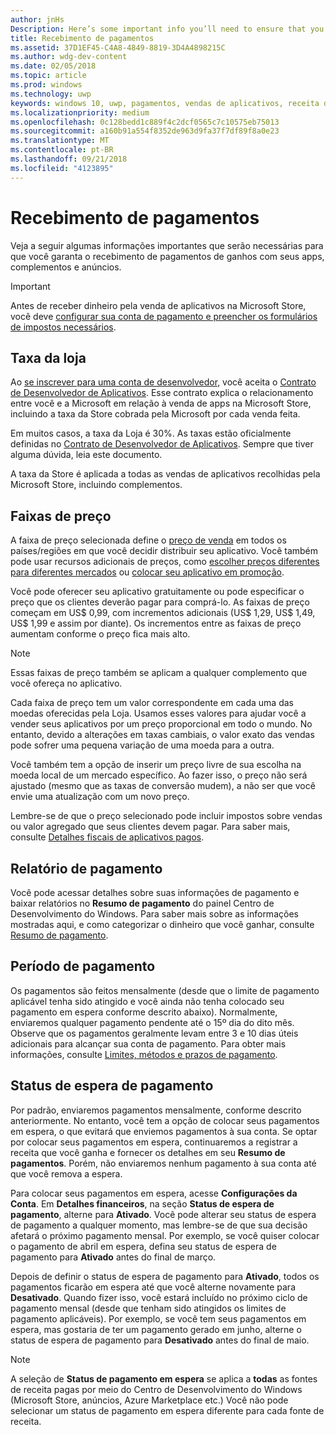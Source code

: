 ```yaml
---
author: jnHs
Description: Here’s some important info you’ll need to ensure that you receive payment for your apps, in-app products (IAPs), and advertising earnings.
title: Recebimento de pagamentos
ms.assetid: 37D1EF45-C4A8-4849-8819-3D4A4898215C
ms.author: wdg-dev-content
ms.date: 02/05/2018
ms.topic: article
ms.prod: windows
ms.technology: uwp
keywords: windows 10, uwp, pagamentos, vendas de aplicativos, receita do aplicativo, pagamento, taxa da store, pagamento em espera, porcentagem
ms.localizationpriority: medium
ms.openlocfilehash: 0c128bedd1c889f4c2dcf0565c7c10575eb75013
ms.sourcegitcommit: a160b91a554f8352de963d9fa37f7df89f8a0e23
ms.translationtype: MT
ms.contentlocale: pt-BR
ms.lasthandoff: 09/21/2018
ms.locfileid: "4123895"
---
```

# <a name="getting-paid"></a>Recebimento de pagamentos
Veja a seguir algumas informações importantes que serão necessárias para que você garanta o recebimento de pagamentos de ganhos com seus apps, complementos e anúncios.

> [!IMPORTANT]
> Antes de receber dinheiro pela venda de aplicativos na Microsoft Store, você deve [configurar sua conta de pagamento e preencher os formulários de impostos necessários](setting-up-your-payout-account-and-tax-forms.md).

## <a name="store-fee"></a>Taxa da loja

Ao [se inscrever para uma conta de desenvolvedor](http://go.microsoft.com/fwlink/p/?LinkID=615100), você aceita o [Contrato de Desenvolvedor de Aplicativos](https://docs.microsoft.com/legal/windows/agreements/app-developer-agreement). Esse contrato explica o relacionamento entre você e a Microsoft em relação à venda de apps na Microsoft Store, incluindo a taxa da Store cobrada pela Microsoft por cada venda feita.

Em muitos casos, a taxa da Loja é 30%. As taxas estão oficialmente definidas no [Contrato de Desenvolvedor de Aplicativos](https://docs.microsoft.com/legal/windows/agreements/app-developer-agreement). Sempre que tiver alguma dúvida, leia este documento.

A taxa da Store é aplicada a todas as vendas de aplicativos recolhidas pela Microsoft Store, incluindo complementos.


## <a name="price-tiers"></a>Faixas de preço

A faixa de preço selecionada define o [preço de venda](set-and-schedule-app-pricing.md#base-price) em todos os países/regiões em que você decidir distribuir seu aplicativo. Você também pode usar recursos adicionais de preços, como [escolher preços diferentes para diferentes mercados](set-and-schedule-app-pricing.md#override-base-price-for-specific-markets) ou [colocar seu aplicativo em promoção](put-apps-and-add-ons-on-sale.md).

Você pode oferecer seu aplicativo gratuitamente ou pode especificar o preço que os clientes deverão pagar para comprá-lo. As faixas de preço começam em US$ 0,99, com incrementos adicionais (US$ 1,29, US$ 1,49, US$ 1,99 e assim por diante). Os incrementos entre as faixas de preço aumentam conforme o preço fica mais alto.

> [!NOTE] 
> Essas faixas de preço também se aplicam a qualquer complemento que você ofereça no aplicativo.

Cada faixa de preço tem um valor correspondente em cada uma das moedas oferecidas pela Loja. Usamos esses valores para ajudar você a vender seus aplicativos por um preço proporcional em todo o mundo. No entanto, devido a alterações em taxas cambiais, o valor exato das vendas pode sofrer uma pequena variação de uma moeda para a outra.

Você também tem a opção de inserir um preço livre de sua escolha na moeda local de um mercado específico. Ao fazer isso, o preço não será ajustado (mesmo que as taxas de conversão mudem), a não ser que você envie uma atualização com um novo preço. 

Lembre-se de que o preço selecionado pode incluir impostos sobre vendas ou valor agregado que seus clientes devem pagar. Para saber mais, consulte [Detalhes fiscais de aplicativos pagos](tax-details-for-paid-apps.md).


## <a name="payout-reporting"></a>Relatório de pagamento

Você pode acessar detalhes sobre suas informações de pagamento e baixar relatórios no **Resumo de pagamento** do painel Centro de Desenvolvimento do Windows. Para saber mais sobre as informações mostradas aqui, e como categorizar o dinheiro que você ganhar, consulte [Resumo de pagamento](payout-summary.md).


## <a name="payout-timeframe"></a>Período de pagamento

Os pagamentos são feitos mensalmente (desde que o limite de pagamento aplicável tenha sido atingido e você ainda não tenha colocado seu pagamento em espera conforme descrito abaixo). Normalmente, enviaremos qualquer pagamento pendente até o 15º dia do dito mês. Observe que os pagamentos geralmente levam entre 3 e 10 dias úteis adicionais para alcançar sua conta de pagamento. Para obter mais informações, consulte [Limites, métodos e prazos de pagamento](payment-thresholds-methods-and-timeframes.md).


##  <a name="payout-hold-status"></a>Status de espera de pagamento

Por padrão, enviaremos pagamentos mensalmente, conforme descrito anteriormente. No entanto, você tem a opção de colocar seus pagamentos em espera, o que evitará que enviemos pagamentos à sua conta. Se optar por colocar seus pagamentos em espera, continuaremos a registrar a receita que você ganha e fornecer os detalhes em seu **Resumo de pagamentos**. Porém, não enviaremos nenhum pagamento à sua conta até que você remova a espera. 

Para colocar seus pagamentos em espera, acesse **Configurações da Conta**. Em **Detalhes financeiros**, na seção **Status de espera de pagamento**, alterne para **Ativado**. Você pode alterar seu status de espera de pagamento a qualquer momento, mas lembre-se de que sua decisão afetará o próximo pagamento mensal. Por exemplo, se você quiser colocar o pagamento de abril em espera, defina seu status de espera de pagamento para **Ativado** antes do final de março.

Depois de definir o status de espera de pagamento para **Ativado**, todos os pagamentos ficarão em espera até que você alterne novamente para **Desativado**. Quando fizer isso, você estará incluído no próximo ciclo de pagamento mensal (desde que tenham sido atingidos os limites de pagamento aplicáveis). Por exemplo, se você tem seus pagamentos em espera, mas gostaria de ter um pagamento gerado em junho, alterne o status de espera de pagamento para **Desativado** antes do final de maio.

> [!NOTE]
> A seleção de **Status de pagamento em espera** se aplica a **todas** as fontes de receita pagas por meio do Centro de Desenvolvimento do Windows (Microsoft Store, anúncios, Azure Marketplace etc.) Você não pode selecionar um status de pagamento em espera diferente para cada fonte de receita.


 

 




